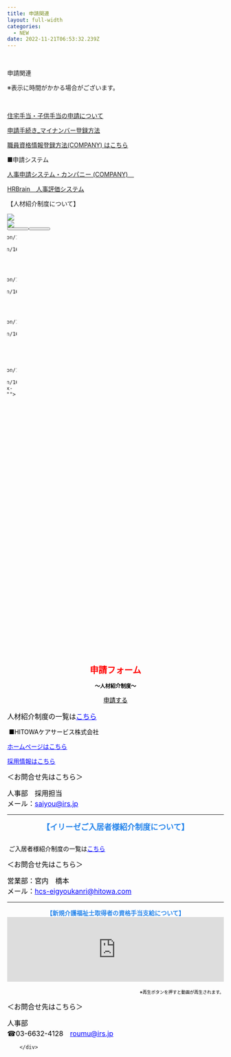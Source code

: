 ```yaml
---
title: 申請関連
layout: full-width
categories:
  - NEW
date: 2022-11-21T06:53:32.239Z
---
```

<head><meta http-equiv="X-UA-Compatible" content="IE=edge" /><meta name="viewport" content="width=device-width, initial-scale=1.0" /><link rel="stylesheet" href="https://cdn.jsdelivr.net/npm/bootstrap@4.0.0/dist/css/bootstrap.min.css" integrity="sha384-Gn5384xqQ1aoWXA+058RXPxPg6fy4IWvTNh0E263XmFcJlSAwiGgFAW/dAiS6JXm" crossorigin="anonymous"><script src="https://code.jquery.com/jquery-3.2.1.slim.min.js" integrity="sha384-KJ3o2DKtIkvYIK3UENzmM7KCkRr/rE9/Qpg6aAZGJwFDMVNA/GpGFF93hXpG5KkN" crossorigin="anonymous"></script><script src="/images/scripts.js"><script src="https://cdn.jsdelivr.net/npm/popper.js@1.12.9/dist/umd/popper.min.js" integrity="sha384-ApNbgh9B+Y1QKtv3Rn7W3mgPxhU9K/ScQsAP7hUibX39j7fakFPskvXusvfa0b4Q" crossorigin="anonymous"></script><script src="https://cdn.jsdelivr.net/npm/bootstrap@4.0.0/dist/js/bootstrap.min.js" integrity="sha384-JZR6Spejh4U02d8jOt6vLEHfe/JQGiRRSQQxSfFWpi1MquVdAyjUar5+76PVCmYl" crossorigin="anonymous"></script><style>.carousel-indicators {margin-bottom: -100px;static;}.carousel-indicators button[data-target] {width: 50px;}</style></head>

<br>

<div class=" bg-blue-300 text-left font-bold bg-opacity-100 p-2 w-full h-full">

<span class="text-2xl  font-bold">申請関連</span></div>

<p>  ※表示に時間がかかる場合がございます。</p>

<br>

<p>
    <a href="https://s3-ap-northeast-1.amazonaws.com/irs-arch/申請関連/住宅手当・子供手当の申請について.pdf"<span class="text-sm text-blue-600 text-left underline ">住宅手当・子供手当の申請について</span></a>
</p>

<p>
    <a href="https://s3-ap-northeast-1.amazonaws.com/irs-arch/新任者ページ/申請手続き_マイナンバー登録方法.pdf" <span class="text-sm text-blue-600 text-left underline ">申請手続き_マイナンバー登録方法</span></a>
</p>

<p>
    <a href="https://s3-ap-northeast-1.amazonaws.com/irs-arch/業務通達/1.人事通達/FY22_第16/20220425_通達人事16第030号（資格管理について)/職員資格情報登録説明資料(2022.04).pdf" target="_blank" title="https://s3-ap-northeast-1.amazonaws.com/irs-arch/申請関連/職員資格情報登録 説明資料(2022.04).pdf"><span class="text-sm text-blue-600 text-left underline ">職員資格情報登録方法(COMPANY)&nbsp;</span><span class="text-sm text-blue-600 text-left underline ">はこちら</span></a>

<br>

<span class="text-sm text-left ">■申請システム</span>

<p>
    <a href="https://hitowa.ccms.works-hi.co.jp/cws/cws" target="_blank" title="https://hitowa.ccms.works-hi.co.jp/cws/cws"><span class="text-sm text-blue-600 text-left underline ">人事申請システム・カンパニー
    (COMPANY)　</span></a>
</p>

<p>
    <a href="https://hitowa.auth.hrbrain.jp/login" target="_blank"><span class="text-sm text-blue-600 text-left underline ">HRBrain　人事評価システム</span></a>

<p class="text-xl text-blue-600 text-center text-left  font-bold">【人材紹介制度について】</p>

<!-- Carousel Start --><div id="carouselsliderdemo" data-interval=3000 class="carousel slide" data-ride="carousel"><div class="carousel-inner"><div class="carousel-item active"><img src="/images/1.png" class="d-block w-100"></div><div class="carousel-item"><img src="/images/1.2.png" class="d-block w-100"></div></div><div class="carousel-indicators"><button type="button" data-target="#carouselsliderdemo" class="active img-thumbnail"data-slide-to="0"><img src="/images/1.png" alt="" class="d-block w-100"></button><button type="button" data-target="#carouselsliderdemo" class="img-thumbnail" data-slide-to="1"><img src="/images/1.2.png" alt="" class="d-block w-100"></div></div>

<br>

<br>

<br>

<br>

</div>







</div></div><div id="cc-m-12338692560" class="j-module n j-gallery "><div id="cc-m-gallery-12338692560" class="cc-m-gallery-container            cc-m-gallery-slider                        cc-m-gallery-slider-fullscreen-enabled           ">
        <div class="bx-wrapper" style="max-width: 100%;"><div class="bx-viewport" aria-live="polite" style="width: 100%; overflow: hidden; position: relative; height: 1006px;"><ul style="width: 2215%; position: relative; transition-duration: 0s; transform: translate3d(-992px, 0px, 0px);"><li aria-hidden="true" style="float: left; list-style: none; position: relative; width: 990px; margin-right: 2px;" class="bx-clone">
                
                <a rel="" href="javascript:" data-href="https://image.jimcdn.com/app/cms/image/transf/dimension=2048x2048:format=png/path/s96da70f606bae585/image/ie61b56a1f51f15c9/version/1652234745/image.png" data-title="" data-index="1"><img src="https://image.jimcdn.com/app/cms/image/transf/dimension=2048x2048:format=png/path/s96da70f606bae585/image/ie61b56a1f51f15c9/version/1652234745/image.png" data-orig-width="1537" data-orig-height="2048" alt="" style="height: 1006px;"></a>            </li>
                    <li aria-hidden="false" style="float: left; list-style: none; position: relative; width: 990px; margin-right: 2px;">
                
                <a rel="lightbox\\\\\[12338692560]" href="javascript:" data-href="https://image.jimcdn.com/app/cms/image/transf/dimension=2048x2048:format=png/path/s96da70f606bae585/image/id6c190faa0d560ee/version/1652234745/image.png" data-title="" data-index="0"><img src="https://image.jimcdn.com/app/cms/image/transf/dimension=2048x2048:format=png/path/s96da70f606bae585/image/id6c190faa0d560ee/version/1652234745/image.png" data-orig-width="1537" data-orig-height="2048" alt="" style="height: 1006px;"></a>            </li>
                    <li aria-hidden="true" style="float: left; list-style: none; position: relative; width: 990px; margin-right: 2px;">
                
                <a rel="lightbox\\\\\[12338692560]" href="javascript:" data-href="https://image.jimcdn.com/app/cms/image/transf/dimension=2048x2048:format=png/path/s96da70f606bae585/image/ie61b56a1f51f15c9/version/1652234745/image.png" data-title="" data-index="1"><img src="https://image.jimcdn.com/app/cms/image/transf/dimension=2048x2048:format=png/path/s96da70f606bae585/image/ie61b56a1f51f15c9/version/1652234745/image.png" data-orig-width="1537" data-orig-height="2048" alt="" style="height: 1006px;"></a>            </li>
            <li aria-hidden="true" style="float: left; list-style: none; position: relative; width: 990px; margin-right: 2px;" class="bx-clone">
                
                <a rel="" href="javascript:" data-href="https://image.jimcdn.com/app/cms/image/transf/dimension=2048x2048:format=png/path/s96da70f606bae585/image/id6c190faa0d560ee/version/1652234745/image.png" data-title="" data-index="0"><img src="https://image.jimcdn.com/app/cms/image/transf/dimension=2048x2048:format=png/path/s96da70f606bae585/image/id6c190faa0d560ee/version/1652234745/image.png" data-orig-width="1537" data-orig-height="2048" alt="" style="height: 1006px;"></a>            </li></ul></div><div class="bx-controls bx-has-controls-direction bx-has-controls-auto"><div class="bx-controls-direction"><a class="bx-prev" href=""></a><a class="bx-next" href=""></a></div><div class="bx-controls-auto" style="margin-left: -43px;"><div class="bx-controls-auto-item"><a class="bx-start" href=""></a></div></div></div></div>

```

```

</div>
</div><div id="cc-m-12345688860" class="j-module n j-text "><p style="text-align: center;">
    <span color="#000000" style="color: #000000;"><br>
    <span style="font-size: 20px; color: #ff0000;"><strong>申請フォーム</strong></span></span>
</p>

<p style="text-align: center;">
    <span color="#000000" style="color: #000000;"><span style="font-size: 18px;"><strong><span style="font-size: 12px;">～人材紹介制度～</span></strong></span></span>
</p>

<div class="container" style="text-align: center; margin-bottom: 16px;">
    <span style="color: #000000;"><a href="https://docs.google.com/forms/d/e/1FAIpQLSdbwPy4YI8ePXdYSekZM6abrR8DG5H-ZFM9PfJGMidjNXRnsA/viewform" class="btn-push" target="_top" style="color: #000000;">申請する</a></span>
</div></div><div id="cc-m-12345053660" class="j-module n j-text "><p style="text-align: left;">
    <span style="font-size: 16px;"><span style="color: #0000ff;"><span color="#000000" style="color: #000000;">人材紹介制度の一覧は<a href="https://s3-ap-northeast-1.amazonaws.com/irs-arch/申請関連/人材紹介制度.pdf" target="_blank" title="https://s3-ap-northeast-1.amazonaws.com/irs-arch/申請関連/人材紹介制度.pdf"><span style="color: #0000ff;"><u>こちら</u></span></a></span></span><br></span>
</p></div><div id="cc-m-12345688960" class="j-module n j-text "><p>
    <span style="color: #ff0000;"><span style="color: #000000;">&nbsp;■HITOWAケアサービス株式会社</span></span>
</p>

<p>
    <a href="https://www.hitowa.com/care-service/" target="_blank" title="https://www.hitowa.com/care-service/"><span style="text-decoration: underline; color: #0000ff;"><span style="text-decoration: underline; color: #0000ff;">ホームページ</span>はこちら</span></a>
</p>

<p>
    <a href="https://career.hitowa.com/kaigo" target="_blank" title="https://career.hitowa.com/kaigo"><span style="text-decoration: underline; color: #0000ff;"><span style="text-decoration: underline; color: #0000ff;">採用情報</span>はこちら</span></a>
</p></div><div id="cc-m-12345689060" class="j-module n j-text "><p style="text-align: left;">
    <span style="color: #000000; font-size: 16px;">＜お問合せ先はこちら＞</span>
</p>

<p style="text-align: left;">
    <span style="font-size: 16px;"><span style="color: #0000ff;"><span color="#000000" style="color: #000000;">人事部　採用担当<br>
    メール：</span><u><span style="color: #0000ff;"><a href="mailto:saiyou@irs.jp" style="color: #0000ff;">saiyou@irs.jp</a></span></u></span><br></span>
</p></div><div id="cc-m-12338692760" class="j-module n j-hr ">    <hr>
</div><div id="cc-m-12360245760" class="j-module n j-text "><div id="omoi" style="text-align: center; font-size: 18px;">
    <span style="font-size: 18px;"><b style="font-size: 18px;"><span class="sp" style="color: #2886eb;">【イリーゼご入居者様紹介制度について</span></b><b style="font-size: 18px;"><span class="sp" style="color: #2886eb;">】</span></b></span>
</div></div><div id="cc-m-12360245860" class="j-module n j-imageSubtitle "><figure class="cc-imagewrapper cc-m-image-align-1 cc-m-width-maxed">
<img srcset="https://image.jimcdn.com/app/cms/image/transf/dimension=320x10000:format=png/path/s96da70f606bae585/image/i64a6ce6c525737e8/version/1659323692/image.png 320w, https://image.jimcdn.com/app/cms/image/transf/dimension=640x10000:format=png/path/s96da70f606bae585/image/i64a6ce6c525737e8/version/1659323692/image.png 640w, https://image.jimcdn.com/app/cms/image/transf/dimension=960x10000:format=png/path/s96da70f606bae585/image/i64a6ce6c525737e8/version/1659323692/image.png 960w, https://image.jimcdn.com/app/cms/image/transf/dimension=990x10000:format=png/path/s96da70f606bae585/image/i64a6ce6c525737e8/version/1659323692/image.png 990w, https://image.jimcdn.com/app/cms/image/transf/dimension=1280x10000:format=png/path/s96da70f606bae585/image/i64a6ce6c525737e8/version/1659323692/image.png 1280w, https://image.jimcdn.com/app/cms/image/transf/none/path/s96da70f606bae585/image/i64a6ce6c525737e8/version/1659323692/image.png 1654w" sizes="(min-width: 990px) 990px, 100vw" id="cc-m-imagesubtitle-image-12360245860" src="https://image.jimcdn.com/app/cms/image/transf/dimension=990x10000:format=png/path/s96da70f606bae585/image/i64a6ce6c525737e8/version/1659323692/image.png" alt="" class="" data-src-width="1654" data-src-height="2339" data-src="https://image.jimcdn.com/app/cms/image/transf/dimension=990x10000:format=png/path/s96da70f606bae585/image/i64a6ce6c525737e8/version/1659323692/image.png" data-image-id="7838004260">    

</figure>

<div class="cc-clear"></div>
</div><div id="cc-m-12360243060" class="j-module n j-text "><p>
    <span style="color: #ff0000;"><span style="color: #000000;">&nbsp;ご入居者様紹介制度の一覧は<a href="https://s3-ap-northeast-1.amazonaws.com/irs-arch/申請関連/入居紹介/「イリーゼ」ご入居者様紹介制度手数料(結合版).pdf" target="_blank" title="https://s3-ap-northeast-1.amazonaws.com/irs-arch/申請関連/入居紹介/「イリーゼ」ご入居者様紹介制度手数料(結合版).pdf"><span style="color: #0000ff;"><u>こちら</u></span></a></span></span>
</p></div><div id="cc-m-12360246060" class="j-module n j-text "><p style="text-align: left;">
    <span style="color: #000000; font-size: 16px;">＜お問合せ先はこちら＞</span>
</p>

<p style="text-align: left;">
    <span style="font-size: 16px;"><span style="color: #0000ff;"><span color="#000000" style="color: #000000;">営業部：宮内　橋本<br>
    メール：</span><u><span style="color: #0000ff;"><a href="mailto:hcs-eigyoukanri@hitowa.com" style="color: #0000ff;">hcs-eigyoukanri@hitowa.com</a></span></u></span><br></span>
</p></div><div id="cc-m-12360246560" class="j-module n j-hr ">    <hr>
</div><div id="cc-m-12180860360" class="j-module n j-text "><div id="omoi" style="text-align: center; font-size: 14px;">
    <span style="font-size: 14px;"><b style="font-size: 14px;"><span class="sp" style="color: #2886eb;">【新規介護福祉士取得者の資格手当支給について</span></b><b style="font-size: 14px;"><span class="sp" style="color: #2886eb;">】</span></b></span>
</div></div><div id="cc-m-12180860560" class="j-module n j-htmlCode "><iframe src="https://player.vimeo.com/video/404557853" width="100%" frameborder="0" allowfullscreen="allowfullscreen"></iframe></div><div id="cc-m-12180860860" class="j-module n j-text "><p style="text-align: right;">
    <span style="color: #000000; font-size: 10px;">※再生ボタンを押すと動画が再生されます。</span><span color="#000000" style="color: #000000;"><br></span>
</p></div><div id="cc-m-12180860760" class="j-module n j-text "><p style="text-align: left;">
    <span style="color: #000000; font-size: 16px;">＜お問合せ先はこちら＞</span>
</p>

<p style="text-align: left;">
    <span style="font-size: 16px;"><span style="color: #0000ff;"><span color="#000000" style="color: #000000;">人事部&nbsp;<br>
    ☎03-6632-4128　</span><u><span style="color: #0000ff;"><a href="mailto:roumu@irs.jp" style="color: #0000ff;">roumu@irs.jp</a></span></u></span><br></span>
</p></div></div>
        
        </div>

<link href="https://cdn.jsdelivr.net/npm/tailwindcss/dist/tailwind.min.css" rel="stylesheet"> <style>